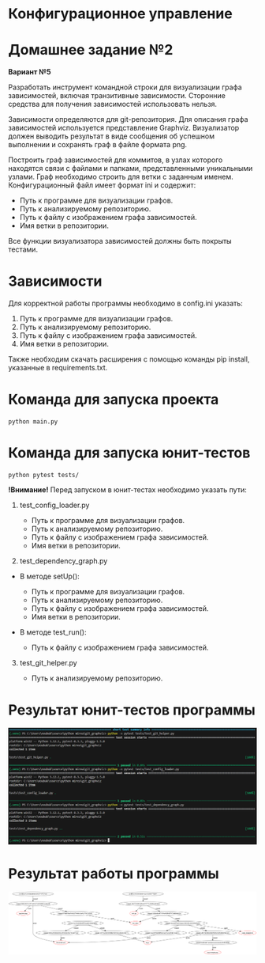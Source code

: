# Конфигурационное управление

# Домашнее задание №2

**Вариант №5**

Разработать инструмент командной строки для визуализации графа зависимостей, включая транзитивные зависимости. Сторонние средства для получения зависимостей использовать нельзя.

Зависимости определяются для git-репозитория. Для описания графа зависимостей используется представление Graphviz. Визуализатор должен выводить результат в виде сообщения об успешном выполнении и сохранять граф в файле формата png.

Построить граф зависимостей для коммитов, в узлах которого находятся
связи с файлами и папками, представленными уникальными узлами. Граф
необходимо строить для ветки с заданным именем.
Конфигурационный файл имеет формат ini и содержит:

* Путь к программе для визуализации графов.
* Путь к анализируемому репозиторию.
* Путь к файлу с изображением графа зависимостей.
* Имя ветки в репозитории.

Все функции визуализатора зависимостей должны быть покрыты тестами.

# Зависимости

Для корректной работы программы необходимо в config.ini указать:

1. Путь к программе для визуализации графов.
2. Путь к анализируемому репозиторию.
3. Путь к файлу с изображением графа зависимостей.
4. Имя ветки в репозитории.

Также необходим скачать расширения c помощью команды pip install, указанные в requirements.txt.

# Команда для запуска проекта
```
python main.py
```
# Команда для запуска юнит-тестов
```
python pytest tests/
```
**!Внимание!** Перед запуском в юнит-тестах необходимо указать пути:

1. test_config_loader.py
   
   * Путь к программе для визуализации графов.
   * Путь к анализируемому репозиторию.
   * Путь к файлу с изображением графа зависимостей.
   * Имя ветки в репозитории.
    
2. test_dependency_graph.py

 * В методе setUp():

   * Путь к программе для визуализации графов.
   * Путь к анализируемому репозиторию.
   * Путь к файлу с изображением графа зависимостей.
   * Имя ветки в репозитории.

 * В методе test_run():

   * Путь к файлу с изображением графа зависимостей.

3. test_git_helper.py

   * Путь к анализируемому репозиторию.

# Результат юнит-тестов программы

![img.png](output/tests.png)

# Результат работы программы

![img.png](output/output.png)
